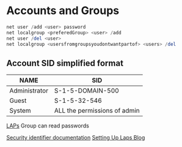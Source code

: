 # Accounts and Groups

```powershell
net user /add <user> password
net localgroup <preferedGroup> <user> /add
net user /del <user>
net localgroup <usersfromgroupsyoudontwantpartof> <users> /del
```


## Account SID simplified format
NAME |SID	
--- | ---
Administrator |	S-1-5-DOMAIN-500
Guest	|	S-1-5-32-546
System	|	ALL the permissions of admin

[LAPs](https://techcommunity.microsoft.com/t5/itops-talk-blog/step-by-step-guide-how-to-configure-microsoft-local/ba-p/2806185) Group can read passwords

[Security identifier documentation](https://docs.microsoft.com/en-us/windows/win32/secauthz/security-identifiers) 
[Setting Up Laps Blog](https://techcommunity.microsoft.com/t5/itops-talk-blog/step-by-step-guide-how-to-configure-microsoft-local/ba-p/2806185)